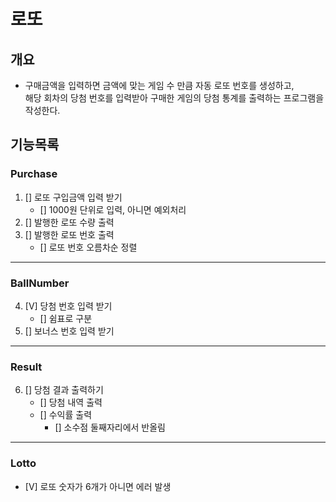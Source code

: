 # 로또
## 개요
- 구매금액을 입력하면 금액에 맞는 게임 수 만큼 자동 로또 번호를 생성하고,   
해당 회차의 당첨 번호를 입력받아 구매한 게임의 당첨 통계를 출력하는 프로그램을 작성한다.   

## 기능목록   
### Purchase
1. [] 로또 구입금액 입력 받기 
    - [] 1000원 단위로 입력, 아니면 예외처리
2. [] 발행한 로또 수량 출력
3. [] 발행한 로또 번호 출력
    - [] 로또 번호 오름차순 정렬
***
### BallNumber
4. [V] 당첨 번호 입력 받기
    - [] 쉼표로 구분
5. [] 보너스 번호 입력 받기
***
### Result
6. [] 당첨 결과 출력하기
    - [] 당첨 내역 출력
    - [] 수익률 출력
        + [] 소수점 둘째자리에서 반올림
***
### Lotto
   - [V] 로또 숫자가 6개가 아니면 에러 발생